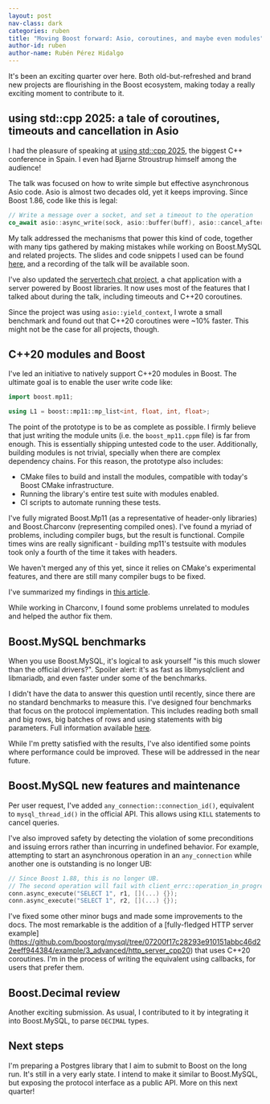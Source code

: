 ```yaml
---
layout: post
nav-class: dark
categories: ruben
title: "Moving Boost forward: Asio, coroutines, and maybe even modules"
author-id: ruben
author-name: Rubén Pérez Hidalgo
---
```


It's been an exciting quarter over here. Both old-but-refreshed and brand new projects
are flourishing in the Boost ecosystem, making today a really exciting moment to contribute to it.

## using std::cpp 2025: a tale of coroutines, timeouts and cancellation in Asio

I had the pleasure of speaking at [using std::cpp 2025](https://eventos.uc3m.es/119554/detail/using-std-cpp-2025.html),
the biggest C++ conference in Spain. I even had Bjarne Stroustrup himself among the audience!

The talk was focused on how to write simple but effective
asynchronous Asio code. Asio is almost two decades old, yet it keeps improving.
Since Boost 1.86, code like this is legal:

```cpp
// Write a message over a socket, and set a timeout to the operation
co_await asio::async_write(sock, asio::buffer(buff), asio::cancel_after(20s));
```

My talk addressed the mechanisms that power this kind of code, together with many
tips gathered by making mistakes while working on Boost.MySQL and related projects.
The slides and code snippets I used can be found [here](https://github.com/anarthal/usingstdcpp-2025),
and a recording of the talk will be available soon.

I've also updated the [servertech chat project](https://github.com/anarthal/servertech-chat),
a chat application with a server powered by Boost libraries. It now uses most of the features
that I talked about during the talk, including timeouts and C++20 coroutines.

Since the project was using `asio::yield_context`, I wrote a small benchmark and found
out that C++20 coroutines were ~10% faster. This might not be the case for all projects, though.

## C++20 modules and Boost

I've led an initiative to natively support C++20 modules in Boost. The ultimate goal is
to enable the user write code like:

```cpp
import boost.mp11;

using L1 = boost::mp11::mp_list<int, float, int, float>;
```

The point of the prototype is to be as complete as possible.
I firmly believe that just writing the module units (i.e. the `boost_mp11.cppm` file)
is far from enough. This is essentially shipping untested code to the user.
Additionally, building modules is not trivial, specially when there are
complex dependency chains. For this reason, the prototype also includes:

- CMake files to build and install the modules, compatible with today's Boost CMake infrastructure.
- Running the library's entire test suite with modules enabled.
- CI scripts to automate running these tests.

I've fully migrated Boost.Mp11 (as a representative of header-only libraries) and
Boost.Charconv (representing compiled ones). I've found a myriad of problems,
including compiler bugs, but the result is functional. Compile times wins
are really significant - building mp11's testsuite with modules took only
a fourth of the time it takes with headers.

We haven't merged any of this yet, since it relies on CMake's experimental
features, and there are still many compiler bugs to be fixed.

I've summarized my findings in [this article](https://anarthal.github.io/cppblog/modules3).

While working in Charconv, I found some problems unrelated to modules
and helped the author fix them.

## Boost.MySQL benchmarks

When you use Boost.MySQL, it's logical to ask yourself
"is this much slower than the official drivers?". Spoiler alert:
it's as fast as libmysqlclient and libmariadb, and even faster under
some of the benchmarks.

I didn't have the data to answer this question until recently,
since there are no standard benchmarks to measure this. I've designed
four benchmarks that focus on the protocol implementation.
This includes reading both small and big rows, big batches of rows
and using statements with big parameters.
Full information available [here](https://www.boost.org/doc/libs/develop/libs/mysql/doc/html/mysql/benchmarks.html).

While I'm pretty satisfied with the results, I've also identified some
points where performance could be improved. These will be addressed in the near future.

## Boost.MySQL new features and maintenance

Per user request, I've added `any_connection::connection_id()`, equivalent
to `mysql_thread_id()` in the official API. This allows using `KILL` statements
to cancel queries.

I've also improved safety by detecting the violation of some preconditions
and issuing errors rather than incurring in undefined behavior. For example,
attempting to start an asynchronous operation in an `any_connection` while
another one is outstanding is no longer UB:

```cpp
// Since Boost 1.88, this is no longer UB.
// The second operation will fail with client_errc::operation_in_progress
conn.async_execute("SELECT 1", r1, [](...) {});
conn.async_execute("SELECT 1", r2, [](...) {});
```

I've fixed some other minor bugs and made some improvements to the docs.
The most remarkable is the addition of a
[fully-fledged HTTP server example] (https://github.com/boostorg/mysql/tree/07200f17c28293e910151abbc46d22eeff944384/example/3_advanced/http_server_cpp20)
that uses C++20 coroutines. I'm in the process of writing the equivalent using callbacks,
for users that prefer them.

## Boost.Decimal review

Another exciting submission. As usual, I contributed to it by integrating it
into Boost.MySQL, to parse `DECIMAL` types.

## Next steps

I'm preparing a Postgres library that I aim to submit to Boost on the long run.
It's still in a very early state. I intend to make it similar to Boost.MySQL,
but exposing the protocol interface as a public API. More on this next quarter!
